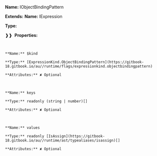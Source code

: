 **Name:** IObjectBindingPattern

**Extends:** **Name:** IExpression

**Type:**

❱❱&nbsp;&nbsp;**Properties:**

&nbsp;&nbsp;&nbsp;&nbsp;&nbsp;
```
**Name:** $kind

**Type:** [ExpressionKind.ObjectBindingPattern](https://gitbook-18.gitbook.io/au//runtime/flags/expressionkind.objectbindingpattern)

**Attributes:** ✘ Optional

```

&nbsp;&nbsp;&nbsp;&nbsp;&nbsp;
```
**Name:** keys

**Type:** readonly (string | number)[]

**Attributes:** ✘ Optional

```

&nbsp;&nbsp;&nbsp;&nbsp;&nbsp;
```
**Name:** values

**Type:** readonly [IsAssign](https://gitbook-18.gitbook.io/au//runtime/ast/typealiases/isassign)[]

**Attributes:** ✘ Optional

```

